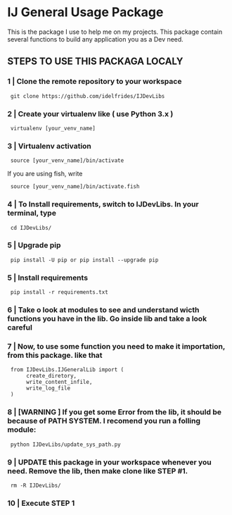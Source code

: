 # IJ General Usage Package


This is the package I use to help me on my projects.
This package contain several functions to build any application you as a Dev need.


## STEPS TO USE THIS PACKAGA LOCALY

### 1 | Clone the remote repository to your workspace

     git clone https://github.com/idelfrides/IJDevLibs


### 2 | Create your virtualenv like ( use Python 3.x )

     virtualenv [your_venv_name]

### 3 | Virtualenv activation

     source [your_venv_name]/bin/activate

If you are using fish, write

     source [your_venv_name]/bin/activate.fish

### 4 | To Install requirements, switch to IJDevLibs. In your terminal, type

     cd IJDevLibs/


### 5 | Upgrade pip

     pip install -U pip or pip install --upgrade pip


### 5 | Install requirements

     pip install -r requirements.txt


### 6 | Take o look at modules to see and understand wicth functions you have in the lib. Go inside lib and take a look careful


### 7 | Now, to use some function you need to make it importation, from this package. like that

     from IJDevLibs.IJGeneralLib import (
          create_diretory,
          write_content_infile,
          write_log_file
     )

### 8 | [WARNING ] If you get some Error from the lib, it should be because of PATH SYSTEM. I recomend you run a folling module:

     python IJDevLibs/update_sys_path.py

### 9 | UPDATE this package in your workspace whenever you need. Remove the lib, then make clone like STEP #1.

     rm -R IJDevLibs/

### 10 | Execute STEP 1
